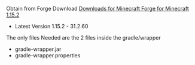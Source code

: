 Obtain from Forge Download [Downloads for Minecraft Forge for Minecraft 1.15.2](https://files.minecraftforge.net/net/minecraftforge/forge/index_1.15.2.html)
- Latest Version 1.15.2 - 31.2.60

The only files Needed are the 2 files inside the gradle/wrapper
- gradle-wrapper.jar
- gradle-wrapper.properties